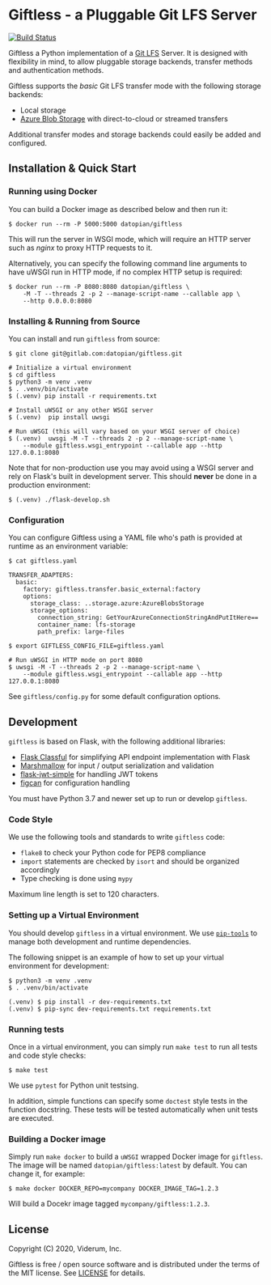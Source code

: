 Giftless - a Pluggable Git LFS Server
=====================================

[![Build Status](https://travis-ci.org/datopian/giftless.svg?branch=master)](https://travis-ci.org/datopian/giftless)

Giftless a Python implementation of a [Git LFS](1) Server. It is designed 
with flexibility in mind, to allow pluggable storage backends, transfer 
methods and authentication methods. 

Giftless supports the *basic* Git LFS transfer mode with the following 
storage backends:
* Local storage 
* [Azure Blob Storage](https://azure.microsoft.com/en-us/services/storage/blobs/) 
  with direct-to-cloud or streamed transfers 

Additional transfer modes and storage backends could easily be added and
configured.

Installation & Quick Start
--------------------------

### Running using Docker
You can build a Docker image as described below and then run it:

    $ docker run --rm -P 5000:5000 datopian/giftless
    
This will run the server in WSGI mode, which will require an HTTP server 
such as *nginx* to proxy HTTP requests to it. 

Alternatively, you can specify the following command line arguments to 
have uWSGI run in HTTP mode, if no complex HTTP setup is required:

    $ docker run --rm -P 8080:8080 datopian/giftless \
        -M -T --threads 2 -p 2 --manage-script-name --callable app \
        --http 0.0.0.0:8080


### Installing & Running from Source
You can install and run `giftless` from source:

    $ git clone git@gitlab.com:datopian/giftless.git
    
    # Initialize a virtual environment
    $ cd giftless
    $ python3 -m venv .venv
    $ . .venv/bin/activate
    $ (.venv) pip install -r requirements.txt
    
    # Install uWSGI or any other WSGI server
    $ (.venv)  pip install uwsgi
    
    # Run uWSGI (this will vary based on your WSGI server of choice)
    $ (.venv)  uwsgi -M -T --threads 2 -p 2 --manage-script-name \
        --module giftless.wsgi_entrypoint --callable app --http 127.0.0.1:8080
    
Note that for non-production use you may avoid using a WSGI server and rely
on Flask's built in development server. This should **never** be done in a
production environment:

    $ (.venv) ./flask-develop.sh

### Configuration

You can configure Giftless using a YAML file who's path is provided 
at runtime as an environment variable:

    $ cat giftless.yaml
    
    TRANSFER_ADAPTERS:
      basic:
        factory: giftless.transfer.basic_external:factory
        options:
          storage_class: ..storage.azure:AzureBlobsStorage
          storage_options:
            connection_string: GetYourAzureConnectionStringAndPutItHere==
            container_name: lfs-storage
            path_prefix: large-files

    $ export GIFTLESS_CONFIG_FILE=giftless.yaml
    
    # Run uWSGI in HTTP mode on port 8080
    $ uwsgi -M -T --threads 2 -p 2 --manage-script-name \
        --module giftless.wsgi_entrypoint --callable app --http 127.0.0.1:8080

See `giftless/config.py` for some default configuration options. 

Development
-----------
`giftless` is based on Flask, with the following additional libraries:

* [Flask Classful](http://flask-classful.teracy.org/) for simplifying API 
endpoint implementation with Flask
* [Marshmallow](https://marshmallow.readthedocs.io/en/stable/) for 
input / output serialization and validation
* [flask-jwt-simple](https://flask-jwt-simple.readthedocs.io/en/latest/) for 
handling JWT tokens
* [figcan](https://github.com/shoppimon/figcan) for configuration handling

You must have Python 3.7 and newer set up to run or develop `giftless`.

### Code Style
We use the following tools and standards to write `giftless` code:
* `flake8` to check your Python code for PEP8 compliance
* `import` statements are checked by `isort` and should be  organized 
accordingly 
* Type checking is done using `mypy`

Maximum line length is set to 120 characters. 

### Setting up a Virtual Environment
You should develop `giftless` in a virtual environment. We use [`pip-tools`](2)
to manage both development and runtime dependencies. 

The following snippet is an example of how to set up your virtual environment
for development:

    $ python3 -m venv .venv
    $ . .venv/bin/activate
    
    (.venv) $ pip install -r dev-requirements.txt
    (.venv) $ pip-sync dev-requirements.txt requirements.txt

### Running tests
Once in a virtual environment, you can simply run `make test` to run all tests
and code style checks:

    $ make test

We use `pytest` for Python unit testsing. 

In addition, simple functions can specify some `doctest` style tests in the
function docstring. These tests will be tested automatically when unit tests
are executed. 
 
### Building a Docker image
Simply run `make docker` to build a `uWSGI` wrapped Docker image for `giftless`.
The image will be named `datopian/giftless:latest` by default. You can change 
it, for example:

    $ make docker DOCKER_REPO=mycompany DOCKER_IMAGE_TAG=1.2.3

Will build a Docekr image tagged `mycompany/giftless:1.2.3`. 
 
License
-------
Copyright (C) 2020, Viderum, Inc. 

Giftless is free / open source software and is distributed under the terms of 
the MIT license. See [LICENSE](LICENSE) for details.  


 [1]: https://git-lfs.github.com/
